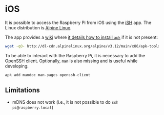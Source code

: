 # iOS

It is possible to access the Raspberry Pi from iOS using the [iSH](https://github.com/ish-app/ish) app. The Linux distribution is [Alpine Linux](https://en.wikipedia.org/wiki/Alpine_Linux).

The app provides a [wiki](https://github.com/ish-app/ish/wiki) where [it details how to install `apk`](https://github.com/ish-app/ish/wiki/Installing-apk) if it is not present:

```bash
wget -qO- http://dl-cdn.alpinelinux.org/alpine/v3.12/main/x86/apk-tools-static-2.10.5-r1.apk | tar -xz sbin/apk.static && ./sbin/apk.static add apk-tools && rm sbin/apk.static && rmdir sbin 2> /dev/null
```

To be able to interact with the Raspberry Pi, it is necessary to add the OpenSSH client. Optionally, `man` is also missing and is useful while developing.

```bash
apk add mandoc man-pages openssh-client
```

## Limitations

- mDNS does not work (i.e., it is not possible to do `ssh pi@raspberry.local`)
